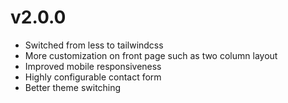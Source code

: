 # v2.0.0

- Switched from less to tailwindcss
- More customization on front page such as two column layout
- Improved mobile responsiveness
- Highly configurable contact form
- Better theme switching
